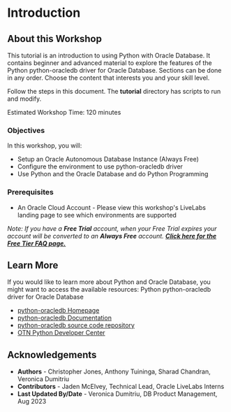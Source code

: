 # Introduction

## About this Workshop

This tutorial is an introduction to using Python with Oracle Database. It contains beginner and advanced material to explore the features of the Python python-oracledb driver for Oracle Database. Sections can be done in any order. Choose the content that interests you and your skill level.

Follow the steps in this document. The **tutorial** directory has scripts to run and modify.

Estimated Workshop Time: 120 minutes

### Objectives

In this workshop, you will:

- Setup an Oracle Autonomous Database Instance (Always Free)
- Configure the environment to use python-oracledb driver
- Use Python and the Oracle Database and do Python Programming

### Prerequisites

- An Oracle Cloud Account - Please view this workshop's LiveLabs landing page to see which environments are supported

*Note: If you have a **Free Trial** account, when your Free Trial expires your account will be converted to an **Always Free** account. **[Click here for the Free Tier FAQ page.](https://www.oracle.com/cloud/free/faq.html)***

## Learn More
If you would like to learn more about Python and Oracle Database, you might want to access the available resources:
Python python-oracledb driver for Oracle Database
- [python-oracledb Homepage](http://oracle.github.io/python-oracledb)
- [python-oracledb Documentation](https://python-oracledb.readthedocs.io/en/latest/)
- [python-oracledb source code repository](https://github.com/oracle/python-oracledb)
- [OTN Python Developer Center](https://www.oracle.com/database/technologies/appdev/python.html)

## Acknowledgements

- **Authors** - Christopher Jones, Anthony Tuininga, Sharad Chandran, Veronica Dumitriu
- **Contributors** - Jaden McElvey, Technical Lead, Oracle LiveLabs Interns
- **Last Updated By/Date** - Veronica Dumitriu, DB Product Management, Aug 2023